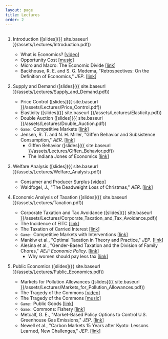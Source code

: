```yaml
---
layout: page
title: Lectures
order: 2
---
```

<p style="height: 1px"></p>

1. Introduction ([slides]({{ site.baseurl }}/assets/Lectures/Introduction.pdf))
    - What is Economics? [[video](https://l.xmu.edu.cn/course/view.php?id=921)]
    - Opportunity Cost [[music](https://www.youtube.com/watch?v=81Q-jkFdTFM)]
    - Micro and Macro: The Economic Divide [[link](http://www.imf.org/external/pubs/ft/fandd/basics/bigsmall.htm)]
    - Backhouse, R. E. and S. G. Medema, "Retrospectives: On the Definition of Economics," _JEP_. [[link](http://pubs.aeaweb.org/doi/pdfplus/10.1257/jep.23.1.221)]

2. Supply and Demand ([slides]({{ site.baseurl }}/assets/Lectures/Supply_and_Demand.pdf))
    - Price Control ([slides]({{ site.baseurl }}/assets/Lectures/Price_Control.pdf))
    - Elasticity ([slides]({{ site.baseurl }}/assets/Lectures/Elasticity.pdf))
    - Double Auction ([slides]({{ site.baseurl }}/assets/Lectures/Double_Auction.pdf))
    - `Game:` Competitive Markets [[link](https://www.moblab.com/games/continuous-market-game/)]
    - Jensen, R. T. and N. H. Miller, "Giffen Behavior and Subsistence Consumption," _AER_. [[link](http://campuspress.yale.edu/dirkbergemann/files/2012/01/giffen-good.pdf)]
        - Giffen Behavior ([slides]({{ site.baseurl }}/assets/Lectures/Giffen_Behavior.pdf))
        - The Indiana Jones of Economics [[link](https://github.com/jiamingmao/principles-of-economics/blob/master/Readings/The%20Indiana%20Jones%20of%20Economics.pdf)]

3. Welfare Analysis ([slides]({{ site.baseurl }}/assets/Lectures/Welfare_Analysis.pdf))
      - Consumer and Producer Surplus [[video](https://www.youtube.com/watch?v=kCKWV-94nsY)]
      - Waldfogel, J., "The Deadweight Loss of Christmas," _AER_. [[link](http://www.jstor.org/stable/2117564?seq=1#page_scan_tab_contents)]

4. Economic Analysis of Taxation ([slides]({{ site.baseurl }}/assets/Lectures/Taxation.pdf))
    - Corporate Taxation and Tax Avoidance ([slides]({{ site.baseurl }}/assets/Lectures/Corporate_Taxation_and_Tax_Avoidance.pdf))
    - The Incidence of EITC [[link](https://www.economist.com/news/finance-and-economics/21656710-reducing-wage-subsidies-would-hurt-workers-more-their-employers-credit-where)]
    - The Taxation of Carried Interest [[link](http://www.nytimes.com/2012/03/04/business/capital-gains-vs-ordinary-income-economic-view.html)]
    - `Game:` Competitive Markets with Interventions [[link](https://www.moblab.com/games/continuous-market-game/)]
    - Mankiw et al., "Optimal Taxation in Theory and Practice," _JEP_. [[link](https://www.aeaweb.org/articles?id=10.1257/jep.23.4.147)]
    - Alesina et al., "Gender-Based Taxation and the Division of Family Chores," _AEJ: Economic Policy_. [[link](https://www.aeaweb.org/articles?id=10.1257/pol.3.2.1)]
        - Why women should pay less tax [[link](https://www.ft.com/content/3fb9f856-ed10-11db-9520-000b5df10621)]

5. Public Economics ([slides]({{ site.baseurl }}/assets/Lectures/Public_Economics.pdf))
    - Markets for Pollution Allowances ([slides]({{ site.baseurl }}/assets/Lectures/Markets_for_Pollution_Allowances.pdf))
    - The Tragedy of the Commons [[video](https://www.youtube.com/watch?v=WYA1y405JW0)]
    - The Tragedy of the Commons [[music](https://www.youtube.com/watch?v=cuIkkHTHVHI)]
    - `Game:` Public Goods [[link](https://www.moblab.com/games/linear-public-goods-games/)]
    - `Game:` Commons: Fishery [[link](https://www.moblab.com/games/commons-fishery-game/)]
    - Metcalf, G. E., "Market-Based Policy Options to Control U.S. Greenhouse Gas Emissions," _JEP_. [[link](https://www.aeaweb.org/articles?id=10.1257/jep.23.2.5)]
    - Newell et al., "Carbon Markets 15 Years after Kyoto: Lessons Learned, New Challenges," _JEP_. [[link](https://www.aeaweb.org/articles?id=10.1257/jep.27.1.123)]
